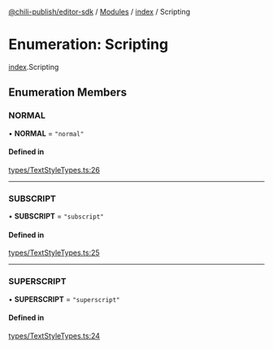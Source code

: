 [@chili-publish/editor-sdk](../README.md) / [Modules](../modules.md) / [index](../modules/index.md) / Scripting

# Enumeration: Scripting

[index](../modules/index.md).Scripting

## Enumeration Members

### NORMAL

• **NORMAL** = ``"normal"``

#### Defined in

[types/TextStyleTypes.ts:26](https://github.com/chili-publish/editor-sdk/blob/c6e096c/types/TextStyleTypes.ts#L26)

___

### SUBSCRIPT

• **SUBSCRIPT** = ``"subscript"``

#### Defined in

[types/TextStyleTypes.ts:25](https://github.com/chili-publish/editor-sdk/blob/c6e096c/types/TextStyleTypes.ts#L25)

___

### SUPERSCRIPT

• **SUPERSCRIPT** = ``"superscript"``

#### Defined in

[types/TextStyleTypes.ts:24](https://github.com/chili-publish/editor-sdk/blob/c6e096c/types/TextStyleTypes.ts#L24)
